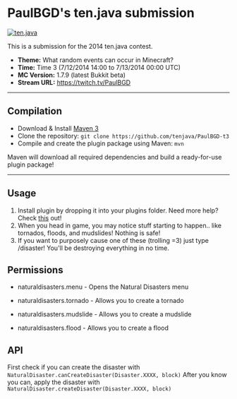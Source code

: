 PaulBGD's ten.java submission
==============================

[![ten.java](https://cdn.mediacru.sh/hu4CJqRD7AiB.svg)](https://tenjava.com/)

This is a submission for the 2014 ten.java contest.

- __Theme:__ What random events can occur in Minecraft?
- __Time:__ Time 3 (7/12/2014 14:00 to 7/13/2014 00:00 UTC)
- __MC Version:__ 1.7.9 (latest Bukkit beta)
- __Stream URL:__ https://twitch.tv/PaulBGD

<!-- put chosen theme above -->

---------------------------------------

Compilation
-----------

- Download & Install [Maven 3](http://maven.apache.org/download.html)
- Clone the repository: `git clone https://github.com/tenjava/PaulBGD-t3`
- Compile and create the plugin package using Maven: `mvn`

Maven will download all required dependencies and build a ready-for-use plugin package!

---------------------------------------

Usage
-----

1. Install plugin by dropping it into your plugins folder. Need more help? Check [this](https://www.youtube.com/watch?v=TR7rH8G0sas) out!
2. When you head in game, you may notice stuff starting to happen.. like tornados, floods, and mudslides! Nothing is safe!
3. If you want to purposely cause one of these (trolling =3) just type /disaster! You'll be destroying everything in no time.

Permissions
-----
- naturaldisasters.menu - Opens the Natural Disasters menu

- naturaldisasters.tornado - Allows you to create a tornado
- naturaldisasters.mudslide - Allows you to create a mudslide
- naturaldisasters.flood - Allows you to create a flood

API
----
First check if you can create the disaster with
``NaturalDisaster.canCreateDisaster(Disaster.XXXX, block)``
After you know you can, apply the disaster with
``NaturalDisaster.createDisaster(Disaster.XXXX, block)``
